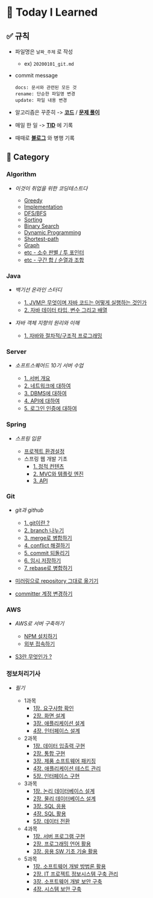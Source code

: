 # :muscle: Today I Learned

## :white_check_mark: 규칙
- 파일명은 `날짜_주제` 로 작성
  - ex) `20200101_git.md`
- commit message

  ```
  docs: 문서와 관련된 모든 것
  rename: 단순한 파일명 변경
  update: 파일 내용 변경
  ```
  
- 알고리즘은 꾸준히 -> **[코드](https://github.com/sangm1n/problem-solving)** / **[문제 풀이](https://sangminlog.tistory.com/category/Algorithm/Problem%20Solving)**
- 매일 한 일 -> **[TID](https://sangminlog.tistory.com/category/Etc/Diary)** 에 기록
- 때때로 **[블로그](https://sangminlog.tistory.com/)** 와 병행 기록

## :open_file_folder: Category
### Algorithm
- *이것이 취업을 위한 코딩테스트다*

  - [Greedy](https://github.com/sangm1n/TIL/blob/main/Algorithm/20201122_greedy.md)
  - [Implementation](https://github.com/sangm1n/TIL/blob/main/Algorithm/20201130_implementation.md)
  - [DFS/BFS](https://github.com/sangm1n/TIL/blob/main/Algorithm/20201203_DFS-BFS.md)
  - [Sorting](https://github.com/sangm1n/TIL/blob/main/Algorithm/20201212_sorting.md)
  - [Binary Search](https://github.com/sangm1n/TIL/blob/main/Algorithm/20201215_binary-search.md)
  - [Dynamic Programming](https://github.com/sangm1n/TIL/blob/main/Algorithm/20201217_shortest-path.md)
  - [Shortest-path](https://github.com/sangm1n/TIL/blob/main/Algorithm/20201122_greedy.md)
  - [Graph](https://github.com/sangm1n/TIL/blob/main/Algorithm/20201219_graph.md)
  - [etc - 소수 판별 / 투 포인터](https://github.com/sangm1n/TIL/blob/main/Algorithm/20201226_etc-algorithm-1.md)
  - [etc - 구간 합 / 순열과 조합](https://github.com/sangm1n/TIL/blob/main/Algorithm/20201227_etc-algorithm-2.md)

### Java
- *백기선 온라인 스터디*

  - [1. JVM은 무엇이며 자바 코드는 어떻게 실행하는 것인가](https://github.com/sangm1n/TIL/blob/main/Java/20210222_jvm.md)
  - [2. 자바 데이터 타입, 변수 그리고 배열](https://github.com/sangm1n/TIL/blob/main/Java/20210223_data-type.md)

- *자바 객체 지향의 원리와 이해*

  - [1. 자바와 절차적/구조적 프로그래밍](https://github.com/sangm1n/TIL/blob/main/Java/20210315_procedure-structured.md)

### Server
- *소프트스퀘어드 10기 서버 수업*

  - [1. 서버 개요](https://github.com/sangm1n/TIL/blob/main/Server/20200930_server.md)
  - [2. 네트워크에 대하여](https://github.com/sangm1n/TIL/blob/main/Server/20201007_network.md)
  - [3. DBMS에 대하여](https://github.com/sangm1n/TIL/blob/main/Server/20201014_dbms.md)
  - [4. API에 대하여](https://github.com/sangm1n/TIL/blob/main/Server/20201021_api.md)
  - [5. 로그인 인증에 대하여](https://github.com/sangm1n/TIL/blob/main/Server/20201028_authentication.md)

### Spring
- *스프링 입문*

  - [프로젝트 환경설정](https://github.com/sangm1n/TIL/blob/main/Spring/20210102_spring-environment.md)
  - 스프링 웹 개발 기초
    - [1. 정적 컨텐츠](https://github.com/sangm1n/TIL/blob/main/Spring/20210103_static-contents.md)
    - [2. MVC와 템플릿 엔진](https://github.com/sangm1n/TIL/blob/main/Spring/20210103_mvc-template.md)
    - [3. API](https://github.com/sangm1n/TIL/blob/main/Spring/20210103_api.md)
    
### Git
- *git과 github*

  - [1. git이란 ?](https://github.com/sangm1n/TIL/blob/main/Git/20210101_git.md)
  - [2. branch 나누기](https://github.com/sangm1n/TIL/blob/main/Git/20210101_branch.md)
  - [3. merge로 병합하기](https://github.com/sangm1n/TIL/blob/main/Git/20210101_merge.md)
  - [4. conflict 해결하기](https://github.com/sangm1n/TIL/blob/main/Git/20210101_conflict.md)
  - [5. commit 되돌리기](https://github.com/sangm1n/TIL/blob/main/Git/20210101_reset-revert.md)
  - [6. 임시 저장하기](https://github.com/sangm1n/TIL/blob/main/Git/20210101_stash.md)
  - [7. rebase로 병합하기](https://github.com/sangm1n/TIL/blob/main/Git/20210101_rebase.md)

- [미러링으로 repository 그대로 옮기기](https://github.com/sangm1n/TIL/blob/main/Git/20210116_git-mirror.md)
- [committer 계정 변경하기](https://github.com/sangm1n/TIL/blob/main/Git/20210201_modify-author.md)
  
### AWS
- *AWS로 서버 구축하기*

  - [NPM 설치하기](https://github.com/sangm1n/TIL/blob/main/AWS/20210114_start-AWS.md)
  - [외부 접속하기](https://github.com/sangm1n/TIL/blob/main/AWS/20210115_connect-AWS.md)

- [S3란 무엇인가 ?](https://github.com/sangm1n/TIL/blob/main/AWS/20210128_what-is-S3.md)

### 정보처리기사
- *필기*

  - 1과목
    - [1장. 요구사항 확인](https://github.com/sangm1n/TIL/tree/main/Etc/%EC%A0%95%EB%B3%B4%EC%B2%98%EB%A6%AC%EA%B8%B0%EC%82%AC/20210222_1-1-requirements.md)
    - [2장. 화면 설계](https://github.com/sangm1n/TIL/tree/main/Etc/%EC%A0%95%EB%B3%B4%EC%B2%98%EB%A6%AC%EA%B8%B0%EC%82%AC/20210222_1-2-ui.md)
    - [3장. 애플리케이션 설계](https://github.com/sangm1n/TIL/tree/main/Etc/%EC%A0%95%EB%B3%B4%EC%B2%98%EB%A6%AC%EA%B8%B0%EC%82%AC/20210223_1-3-application.md)
    - [4장. 인터페이스 설계](https://github.com/sangm1n/TIL/tree/main/Etc/%EC%A0%95%EB%B3%B4%EC%B2%98%EB%A6%AC%EA%B8%B0%EC%82%AC/20210223_1-4-interface.md)
  - 2과목
    - [1장. 데이터 입출력 구현](https://github.com/sangm1n/TIL/tree/main/Etc/%EC%A0%95%EB%B3%B4%EC%B2%98%EB%A6%AC%EA%B8%B0%EC%82%AC/20210224_2-1-data-io.md)
    - [2장. 통합 구현](https://github.com/sangm1n/TIL/tree/main/Etc/%EC%A0%95%EB%B3%B4%EC%B2%98%EB%A6%AC%EA%B8%B0%EC%82%AC/20210224_2-2-integration.md)
    - [3장. 제품 소프트웨어 패키징](https://github.com/sangm1n/TIL/tree/main/Etc/%EC%A0%95%EB%B3%B4%EC%B2%98%EB%A6%AC%EA%B8%B0%EC%82%AC/20210225_2-3-software-packaging.md)
    - [4장. 애플리케이션 테스트 관리](https://github.com/sangm1n/TIL/tree/main/Etc/%EC%A0%95%EB%B3%B4%EC%B2%98%EB%A6%AC%EA%B8%B0%EC%82%AC/20210225_2-4-application-test.md)
    - [5장. 인터페이스 구현](https://github.com/sangm1n/TIL/tree/main/Etc/%EC%A0%95%EB%B3%B4%EC%B2%98%EB%A6%AC%EA%B8%B0%EC%82%AC/20210226_2-5-interface.md)
  - 3과목
    - [1장. 논리 데이터베이스 설계](https://github.com/sangm1n/TIL/tree/main/Etc/%EC%A0%95%EB%B3%B4%EC%B2%98%EB%A6%AC%EA%B8%B0%EC%82%AC/20210227-3-1-logical-db.md)
    - [2장. 물리 데이터베이스 설계](https://github.com/sangm1n/TIL/tree/main/Etc/%EC%A0%95%EB%B3%B4%EC%B2%98%EB%A6%AC%EA%B8%B0%EC%82%AC/20210227-3-2-physical-db.md)
    - [3장. SQL 응용](https://github.com/sangm1n/TIL/tree/main/Etc/%EC%A0%95%EB%B3%B4%EC%B2%98%EB%A6%AC%EA%B8%B0%EC%82%AC/20210227-3-3-sql.md)
    - [4장. SQL 활용](https://github.com/sangm1n/TIL/tree/main/Etc/%EC%A0%95%EB%B3%B4%EC%B2%98%EB%A6%AC%EA%B8%B0%EC%82%AC/20210228-3-4-using-sql.md)
    - [5장. 데이터 전환](https://github.com/sangm1n/TIL/tree/main/Etc/%EC%A0%95%EB%B3%B4%EC%B2%98%EB%A6%AC%EA%B8%B0%EC%82%AC/20210228-3-5-etl.md)
  - 4과목
    - [1장. 서버 프로그램 구현](https://github.com/sangm1n/TIL/tree/main/Etc/%EC%A0%95%EB%B3%B4%EC%B2%98%EB%A6%AC%EA%B8%B0%EC%82%AC/20210302-4-1-server-program.md)
    - [2장. 프로그래밍 언어 활용](https://github.com/sangm1n/TIL/tree/main/Etc/%EC%A0%95%EB%B3%B4%EC%B2%98%EB%A6%AC%EA%B8%B0%EC%82%AC/20210302-4-2-language.md)
    - [3장. 응용 SW 기초 기술 활용](https://github.com/sangm1n/TIL/tree/main/Etc/%EC%A0%95%EB%B3%B4%EC%B2%98%EB%A6%AC%EA%B8%B0%EC%82%AC/20210303-4-3-application-sw.md)
  - 5과목
    - [1장. 소프트웨어 개발 방법론 활용](https://github.com/sangm1n/TIL/tree/main/Etc/%EC%A0%95%EB%B3%B4%EC%B2%98%EB%A6%AC%EA%B8%B0%EC%82%AC/20210304-5-1-development-methodology.md)
    - [2장. IT 프로젝트 정보시스템 구축 관리](https://github.com/sangm1n/TIL/tree/main/Etc/%EC%A0%95%EB%B3%B4%EC%B2%98%EB%A6%AC%EA%B8%B0%EC%82%AC/20210304-5-2-build-management.md)
    - [3장. 소프트웨어 개발 보안 구축](https://github.com/sangm1n/TIL/tree/main/Etc/%EC%A0%95%EB%B3%B4%EC%B2%98%EB%A6%AC%EA%B8%B0%EC%82%AC/20210304-5-3-development-secure.md)
    - [4장. 시스템 보안 구축](https://github.com/sangm1n/TIL/tree/main/Etc/%EC%A0%95%EB%B3%B4%EC%B2%98%EB%A6%AC%EA%B8%B0%EC%82%AC/20210305-5-4-system-secure.md)
